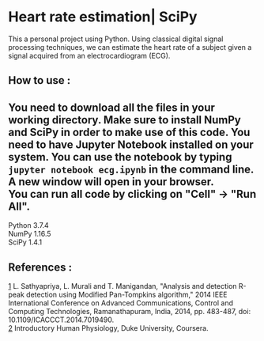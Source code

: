 # Heart rate estimation| SciPy
This a personal project using Python. Using classical digital signal processing techniques, we can estimate the heart rate of a subject given a signal acquired from an electrocardiogram (ECG).  

## How to use :
You need to download all the files in your working directory. Make sure to install NumPy and SciPy in order to make use of this code. 
You need to have Jupyter Notebook installed on your system. You can use the notebook by typing `jupyter notebook ecg.ipynb` in the command line. A new window will open in your browser.  
You can run all code by clicking on "Cell" -> "Run All".
----
Python 3.7.4  
NumPy 1.16.5  
SciPy 1.4.1  

## References :
[1](https://ieeexplore.ieee.org/abstract/document/7019490) L. Sathyapriya, L. Murali and T. Manigandan, "Analysis and detection R-peak detection using Modified Pan-Tompkins algorithm," 2014 IEEE International Conference on Advanced Communications, Control and Computing Technologies, Ramanathapuram, India, 2014, pp. 483-487, doi: 10.1109/ICACCCT.2014.7019490.  
[2](https://www.coursera.org/learn/physiology) Introductory Human Physiology, Duke University, Coursera.
